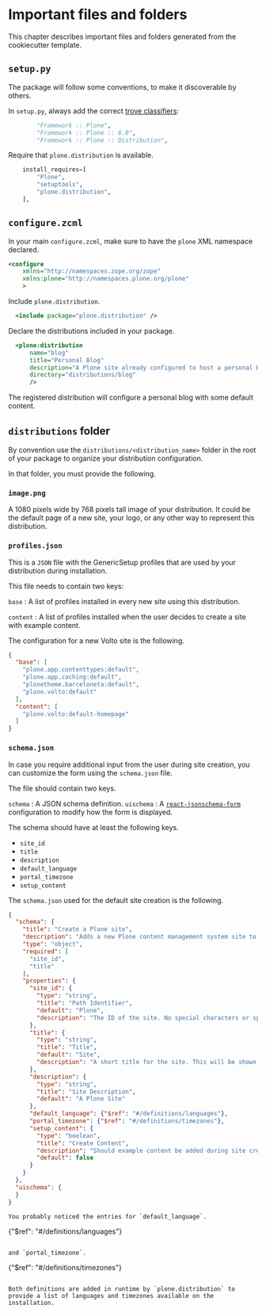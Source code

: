 # Important files and folders

This chapter describes important files and folders generated from the cookiecutter template.

## `setup.py`

The package will follow some conventions, to make it discoverable by others.

In `setup.py`, always add the correct [trove classifiers](https://pypi.org/classifiers/):

```python
        "Framework :: Plone",
        "Framework :: Plone :: 6.0",
        "Framework :: Plone :: Distribution",
```

Require that `plone.distribution` is available.

```python
    install_requires=[
        "Plone",
        "setuptools",
        "plone.distribution",
    ],
```

## `configure.zcml`

In your main `configure.zcml`, make sure to have the `plone` XML namespace declared.

```xml
<configure
    xmlns="http://namespaces.zope.org/zope"
    xmlns:plone="http://namespaces.plone.org/plone"
    >
```

Include `plone.distribution`.

```xml
  <include package="plone.distribution" />
```

Declare the distributions included in your package.

```xml
  <plone:distribution
      name="blog"
      title="Personal Blog"
      description="A Plone site already configured to host a personal Blog."
      directory="distributions/blog"
      />
```

The registered distribution will configure a personal blog with some default content.

## `distributions` folder

By convention use the `distributions/<distribution_name>` folder in the root of your package to organize your distribution configuration.

In that folder, you must provide the following.

### `image.png`

A 1080 pixels wide by 768 pixels tall image of your distribution.
It could be the default page of a new site, your logo, or any other way to represent this distribution.

### `profiles.json`

This is a `JSON` file with the GenericSetup profiles that are used by your distribution during installation.

This file needs to contain two keys:

`base`
:   A list of profiles installed in every new site using this distribution.

`content`
:   A list of profiles installed when the user decides to create a site with example content.

The configuration for a new Volto site is the following.

```json
{
  "base": [
    "plone.app.contenttypes:default",
    "plone.app.caching:default",
    "plonetheme.barceloneta:default",
    "plone.volto:default"
  ],
  "content": [
    "plone.volto:default-homepage"
  ]
}
```

### `schema.json`

In case you require additional input from the user during site creation, you can customize the form using the `schema.json` file.

The file should contain two keys.

`schema`
:   A JSON schema definition.
`uischema`
:   A [`react-jsonschema-form`](https://rjsf-team.github.io/react-jsonschema-form/docs/) configuration to modify how the form is displayed.

The schema should have at least the following keys.

* `site_id`
* `title`
* `description`
* `default_language`
* `portal_timezone`
* `setup_content`

The `schema.json` used for the default site creation is the following.

```json
{
  "schema": {
    "title": "Create a Plone site",
    "description": "Adds a new Plone content management system site to the underlying application server.",
    "type": "object",
    "required": [
      "site_id",
      "title"
    ],
    "properties": {
      "site_id": {
        "type": "string",
        "title": "Path Identifier",
        "default": "Plone",
        "description": "The ID of the site. No special characters or spaces are allowed. This ends up as part of the URL unless hidden by an upstream web server."
      },
      "title": {
        "type": "string",
        "title": "Title",
        "default": "Site",
        "description": "A short title for the site. This will be shown as part of the title of the browser window on each page."
      },
      "description": {
        "type": "string",
        "title": "Site Description",
        "default": "A Plone Site"
      },
      "default_language": {"$ref": "#/definitions/languages"},
      "portal_timezone": {"$ref": "#/definitions/timezones"},
      "setup_content": {
        "type": "boolean",
        "title": "Create Content",
        "description": "Should example content be added during site creation?",
        "default": false
      }
    }
  },
  "uischema": {
  }
}
```

```{important}
You probably noticed the entries for `default_language`.

```
{"$ref": "#/definitions/languages"}
```

and `portal_timezone`.

```
{"$ref": "#/definitions/timezones"}
```

Both definitions are added in runtime by `plone.distribution` to provide a list of languages and timezones available on the installation.
```
